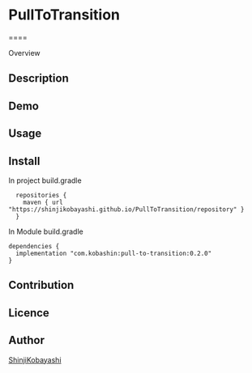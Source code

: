 # PullToTransition
====

Overview

## Description

## Demo

## Usage

## Install
In project build.gradle
```
  repositories {
    maven { url "https://shinjikobayashi.github.io/PullToTransition/repository" }
  }
```

In Module build.gradle
```
dependencies {
  implementation "com.kobashin:pull-to-transition:0.2.0"
}
```
## Contribution

## Licence

## Author

[ShinjiKobayashi](https://github.com/ShinjiKobayashi)
